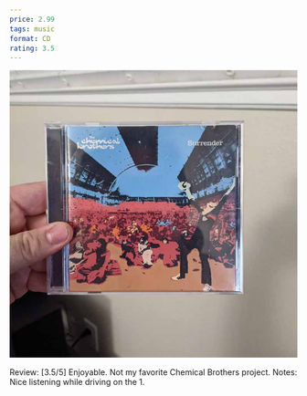 ```yaml
---
price: 2.99
tags: music
format: CD
rating: 3.5
---
```

![Surrender](/assets/img/ibuycrap/surrender.jpg)

Review: [3.5/5] Enjoyable. Not my favorite Chemical Brothers project.
Notes: Nice listening while driving on the 1. 
